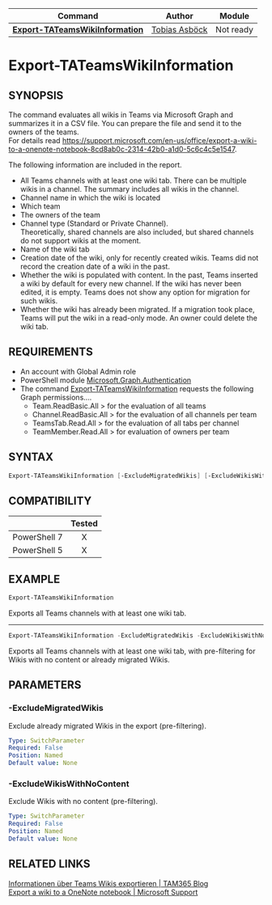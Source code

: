 | Command                                                      | Author       | Module                                                |
| ------------------------------------------------------------ | ------------ | ----------------------------------------------------- |
| **[Export-TATeamsWikiInformation](/Commands/Export-TATeamsWikiInformation.ps1)** | [Tobias Asböck](https://www.linkedin.com/in/tobiasasboeck/) | Not ready |
# Export-TATeamsWikiInformation

## SYNOPSIS
The command evaluates all wikis in Teams via Microsoft Graph and summarizes it in a CSV file. You can prepare the file and send it to the owners of the teams.   
For details read https://support.microsoft.com/en-us/office/export-a-wiki-to-a-onenote-notebook-8cd8ab0c-2314-42b0-a1d0-5c6c4c5e1547.   

The following information are included in the report.   

- All Teams channels with at least one wiki tab. There can be multiple wikis in a channel. The summary includes all wikis in the channel.
- Channel name in which the wiki is located
- Which team 
- The owners of the team
- Channel type (Standard or Private Channel).   
Theoretically, shared channels are also included, but shared channels do not support wikis at the moment.
- Name of the wiki tab
- Creation date of the wiki, only for recently created wikis. Teams did not record the creation date of a wiki in the past.
- Whether the wiki is populated with content. In the past, Teams inserted a wiki by default for every new channel. If the wiki has never been edited, it is empty. Teams does not show any option for migration for such wikis. 
- Whether the wiki has already been migrated. If a migration took place, Teams will put the wiki in a read-only mode. An owner could delete the wiki tab.  

## REQUIREMENTS
- An account with Global Admin role 
- PowerShell module [Microsoft.Graph.Authentication](https://www.powershellgallery.com/packages/Microsoft.Graph.Authentication) 
- The command [Export-TATeamsWikiInformation](/Commands/Export-TATeamsWikiInformation.ps1) requests the following Graph permissions....  
  - Team.ReadBasic.All > for the evaluation of all teams
  - Channel.ReadBasic.All > for the evaluation of all channels per team
  - TeamsTab.Read.All > for the evaluation of all tabs per channel
  - TeamMember.Read.All > for evaluation of owners per team


## SYNTAX

```powershell
Export-TATeamsWikiInformation [-ExcludeMigratedWikis] [-ExcludeWikisWithNoContent]  
```

## COMPATIBILITY
|              | Tested |
| :----------: | :----: |
| PowerShell 7 |   X    |
| PowerShell 5 |   X    |

## EXAMPLE
```powershell
Export-TATeamsWikiInformation
```  
Exports all Teams channels with at least one wiki tab.   
___

```powershell
Export-TATeamsWikiInformation -ExcludeMigratedWikis -ExcludeWikisWithNoContent
```  
Exports all Teams channels with at least one wiki tab, with pre-filtering for Wikis with no content or already migrated Wikis.

## PARAMETERS

### -ExcludeMigratedWikis
Exclude already migrated Wikis in the export (pre-filtering).

```yaml
Type: SwitchParameter
Required: False
Position: Named
Default value: None
```
### -ExcludeWikisWithNoContent
Exclude Wikis with no content (pre-filtering).

```yaml
Type: SwitchParameter
Required: False
Position: Named
Default value: None
```

## RELATED LINKS

[Informationen über Teams Wikis exportieren | TAM365 Blog](https://blog.topedia.com/?p=23159)   
[Export a wiki to a OneNote notebook | Microsoft Support](https://support.microsoft.com/en-us/office/export-a-wiki-to-a-onenote-notebook-8cd8ab0c-2314-42b0-a1d0-5c6c4c5e1547)